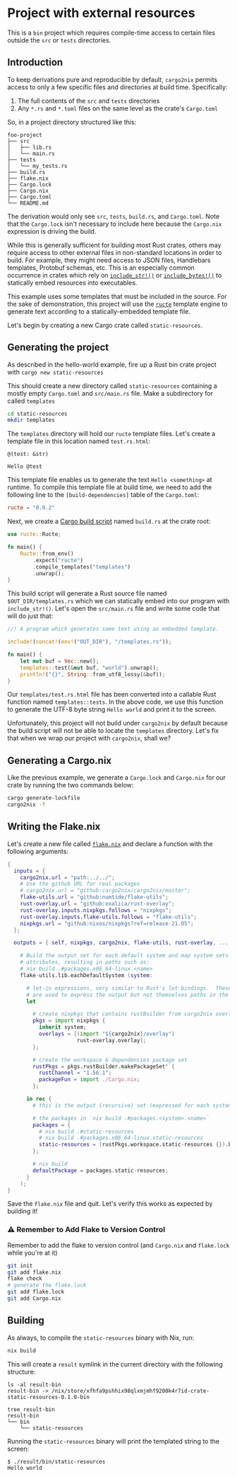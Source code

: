 # Project with external resources

This is a `bin` project which requires compile-time access to certain files
outside the `src` or `tests` directories.

## Introduction

To keep derivations pure and reproducible by default, `cargo2nix` permits access
to only a few specific files and directories at build time. Specifically:

1. The full contents of the `src` and `tests` directories
2. Any `*.rs` and `*.toml` files on the same level as the crate's `Cargo.toml`

So, in a project directory structured like this:

```text
foo-project
├── src
│   ├── lib.rs
│   └── main.rs
├── tests
│   └── my_tests.rs
├── build.rs
├── flake.nix
├── Cargo.lock
├── Cargo.nix
├── Cargo.toml
└── README.md
```

The derivation would only see `src`, `tests`, `build.rs`, and `Cargo.toml`. Note
that the `Cargo.lock` isn't necessary to include here because the `Cargo.nix`
expression is driving the build.

While this is generally sufficient for building most Rust crates, others may
require access to other external files in non-standard locations in order to
build. For example, they might need access to JSON files, Handlebars templates,
Protobuf schemas, etc. This is an especially common occurrence in crates which
rely on [`include_str!()`] or [`include_bytes!()`] to statically embed resources
into executables.

[`include_str!()`]: https://doc.rust-lang.org/std/macro.include_str.html
[`include_bytes!()`]: https://doc.rust-lang.org/std/macro.include_bytes.html

This example uses some templates that must be included in the source. For the
sake of demonstration, this project will use the [`ructe`] template engine to
generate text according to a statically-embedded template file.

[`ructe`]: https://github.com/kaj/ructe

Let's begin by creating a new Cargo crate called `static-resources`.

## Generating the project

As described in the hello-world example, fire up a Rust bin crate project with
`cargo new static-resources`

This should create a new directory called `static-resources` containing a mostly
empty `Cargo.toml` and `src/main.rs` file. Make a subdirectory for called `templates`

```bash
cd static-resources
mkdir templates
```

The `templates` directory will hold our `ructe` template files. Let's create a
template file in this location named `test.rs.html`:

```text
@(test: &str)

Hello @test
```

This template file enables us to generate the text `Hello <something>` at
runtime. To compile this template file at build time, we need to add the
following line to the `[build-dependencies]` table of the `Cargo.toml`:

```toml
ructe = "0.9.2"
```

Next, we create a [Cargo build script] named `build.rs` at the crate root:

[Cargo build script]: https://doc.rust-lang.org/cargo/reference/build-scripts.html

```rust
use ructe::Ructe;

fn main() {
    Ructe::from_env()
        .expect("ructe")
        .compile_templates("templates")
        .unwrap();
}
```

This build script will generate a Rust source file named `$OUT_DIR/templates.rs`
which we can statically embed into our program with `include_str!()`. Let's open
the `src/main.rs` file and write some code that will do just that:

```rust
//! A program which generates some text using an embedded template.

include!(concat!(env!("OUT_DIR"), "/templates.rs"));

fn main() {
    let mut buf = Vec::new();
    templates::test(&mut buf, "world").unwrap();
    println!("{}", String::from_utf8_lossy(&buf));
}
```

Our `templates/test.rs.html` file has been converted into a callable Rust
function named `templates::tests`. In the above code, we use this function to
generate the UTF-8 byte string `Hello world` and print it to the screen.

Unfortunately, this project will not build under `cargo2nix` by default because
the build script will not be able to locate the `templates` directory. Let's fix
that when we wrap our project with `cargo2nix`, shall we?


## Generating a Cargo.nix

Like the previous example, we generate a `Cargo.lock` and `Cargo.nix` for our
crate by running the two commands below:

```bash
cargo generate-lockfile
cargo2nix -f
```

## Writing the Flake.nix

Let's create a new file called [`flake.nix`] and declare a function with the
following arguments:

[`flake.nix`]: ./flake.nix

```nix
{
  inputs = {
    cargo2nix.url = "path:../../";
    # Use the github URL for real packages
    # cargo2nix.url = "github:cargo2nix/cargo2nix/master";
    flake-utils.url = "github:numtide/flake-utils";
    rust-overlay.url = "github:oxalica/rust-overlay";
    rust-overlay.inputs.nixpkgs.follows = "nixpkgs";
    rust-overlay.inputs.flake-utils.follows = "flake-utils";
    nixpkgs.url = "github:nixos/nixpkgs?ref=release-21.05";
  };

  outputs = { self, nixpkgs, cargo2nix, flake-utils, rust-overlay, ... }:

    # Build the output set for each default system and map system sets into
    # attributes, resulting in paths such as:
    # nix build .#packages.x86_64-linux.<name>
    flake-utils.lib.eachDefaultSystem (system:

      # let-in expressions, very similar to Rust's let bindings.  These names
      # are used to express the output but not themselves paths in the output.
      let

        # create nixpkgs that contains rustBuilder from cargo2nix overlay
        pkgs = import nixpkgs {
          inherit system;
          overlays = [(import "${cargo2nix}/overlay")
                      rust-overlay.overlay];
        };

        # create the workspace & dependencies package set
        rustPkgs = pkgs.rustBuilder.makePackageSet' {
          rustChannel = "1.56.1";
          packageFun = import ./Cargo.nix;
        };

      in rec {
        # this is the output (recursive) set (expressed for each system)

        # the packages in `nix build .#packages.<system>.<name>`
        packages = {
          # nix build .#static-resources
          # nix build .#packages.x86_64-linux.static-resources
          static-resources = (rustPkgs.workspace.static-resources {}).bin;
        };

        # nix build
        defaultPackage = packages.static-resources;
      }
    );
}
```

Save the `flake.nix` file and quit. Let's verify this works as expected by
building it!

### :warning: Remember to Add Flake to Version Control

 Remember to add the flake to version control (and `Cargo.nix` and `flake.lock`
while you're at it)

```bash
git init
git add flake.nix
flake check
# generate the flake.lock
git add flake.lock
git add Cargo.nix
```

## Building

As always, to compile the `static-resources` binary with Nix, run:

```bash
nix build
```

This will create a `result` symlink in the current directory with the following
structure:

```text
ls -al result-bin
result-bin -> /nix/store/xfhfa9pshhix98qlxmjmhf9200k4r7id-crate-static-resources-0.1.0-bin

tree result-bin
result-bin
└── bin
    └── static-resources
```

Running the `static-resources` binary will print the templated string to the
screen:

```text
$ ./result/bin/static-resources
Hello world

```
